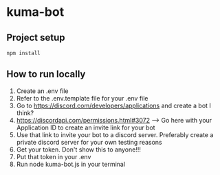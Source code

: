 # kuma-bot

## Project setup
```
npm install
```
## How to run locally
1. Create an .env file
2. Refer to the .env.template file for your .env file
3. Go to https://discord.com/developers/applications and create a bot I think?
4. https://discordapi.com/permissions.html#3072 --> Go here with your Application ID to create an invite link for your bot
5. Use that link to invite your bot to a discord server. Preferably create a private discord server for your own testing reasons
6. Get your token. Don't show this to anyone!!!
7. Put that token in your .env
8. Run node kuma-bot.js in your terminal
